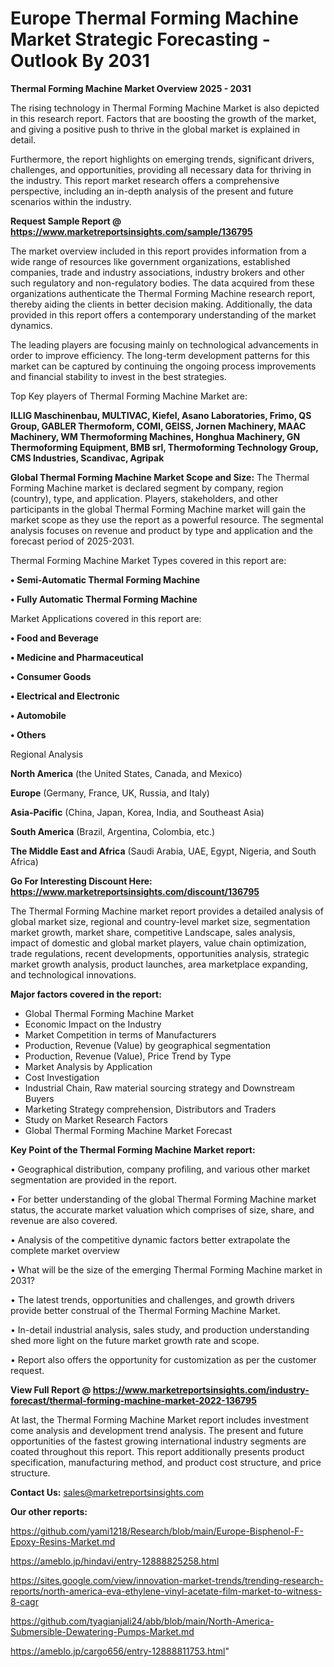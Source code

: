 # Europe Thermal Forming Machine Market Strategic Forecasting - Outlook By 2031

<Strong> Thermal Forming Machine Market Overview 2025 - 2031</strong>

The rising technology in Thermal Forming Machine Market is also depicted in this research report. Factors that are boosting the growth of the market, and giving a positive push to thrive in the global market is explained in detail.

Furthermore, the report highlights on emerging trends, significant drivers, challenges, and opportunities, providing all necessary data for thriving in the industry. This report market research offers a comprehensive perspective, including an in-depth analysis of the present and future scenarios within the industry.

<strong>Request Sample Report @ <a href=https://www.marketreportsinsights.com/sample/136795>https://www.marketreportsinsights.com/sample/136795</a></strong>

The market overview included in this report provides information from a wide range of resources like government organizations, established companies, trade and industry associations, industry brokers and other such regulatory and non-regulatory bodies. The data acquired from these organizations authenticate the Thermal Forming Machine research report, thereby aiding the clients in better decision making. Additionally, the data provided in this report offers a contemporary understanding of the market dynamics.

The leading players are focusing mainly on technological advancements in order to improve efficiency. The long-term development patterns for this market can be captured by continuing the ongoing process improvements and financial stability to invest in the best strategies.

Top Key players of Thermal Forming Machine Market are:

<strong>ILLIG Maschinenbau, MULTIVAC, Kiefel, Asano Laboratories, Frimo, QS Group, GABLER Thermoform, COMI, GEISS, Jornen Machinery, MAAC Machinery, WM Thermoforming Machines, Honghua Machinery, GN Thermoforming Equipment, BMB srl, Thermoforming Technology Group, CMS Industries, Scandivac, Agripak</strong>

<strong><b>Global Thermal Forming Machine Market Scope and Size:</b></strong>
The Thermal Forming Machine market is declared segment by company, region (country), type, and application. Players, stakeholders, and other participants in the global Thermal Forming Machine market will gain the market scope as they use the report as a powerful resource. The segmental analysis focuses on revenue and product by type and application and the forecast period of 2025-2031.

Thermal Forming Machine Market Types covered in this report are:

<strong>• Semi-Automatic Thermal Forming Machine

• Fully Automatic Thermal Forming Machine</strong>

Market Applications covered in this report are:

<strong>• Food and Beverage

• Medicine and Pharmaceutical

• Consumer Goods

• Electrical and Electronic

• Automobile

• Others</strong> 

Regional Analysis

<strong>North America</strong> (the United States, Canada, and Mexico)

<strong>Europe</strong> (Germany, France, UK, Russia, and Italy)

<strong>Asia-Pacific</strong> (China, Japan, Korea, India, and Southeast Asia)

<strong>South America</strong> (Brazil, Argentina, Colombia, etc.)

<strong>The Middle East and Africa</strong> (Saudi Arabia, UAE, Egypt, Nigeria, and South Africa)

<strong>Go For Interesting Discount Here: <a href=https://www.marketreportsinsights.com/discount/136795>https://www.marketreportsinsights.com/discount/136795</a></strong>

The Thermal Forming Machine market report provides a detailed analysis of global market size, regional and country-level market size, segmentation market growth, market share, competitive Landscape, sales analysis, impact of domestic and global market players, value chain optimization, trade regulations, recent developments, opportunities analysis, strategic market growth analysis, product launches, area marketplace expanding, and technological innovations.

<strong><b>Major factors covered in the report:</b></strong>
<ul>
  <li>Global Thermal Forming Machine Market </li>
  <li>Economic Impact on the Industry</li>
  <li>Market Competition in terms of Manufacturers</li>
  <li>Production, Revenue (Value) by geographical segmentation</li>
  <li>Production, Revenue (Value), Price Trend by Type</li>
  <li>Market Analysis by Application</li>
  <li>Cost Investigation</li>
  <li>Industrial Chain, Raw material sourcing strategy and Downstream Buyers</li>
  <li>Marketing Strategy comprehension, Distributors and Traders</li>
  <li>Study on Market Research Factors</li>
  <li>Global Thermal Forming Machine Market Forecast</li>
</ul>

<strong><b>Key Point of the Thermal Forming Machine Market report:</b></strong>

• Geographical distribution, company profiling, and various other market segmentation are provided in the report.

• For better understanding of the global Thermal Forming Machine market status, the accurate market valuation which comprises of size, share, and revenue are also covered.

• Analysis of the competitive dynamic factors better extrapolate the complete market overview

• What will be the size of the emerging Thermal Forming Machine market in 2031?

• The latest trends, opportunities and challenges, and growth drivers provide better construal of the Thermal Forming Machine Market.

• In-detail industrial analysis, sales study, and production understanding shed more light on the future market growth rate and scope.

• Report also offers the opportunity for customization as per the customer request.

<strong><b>View Full Report @ <a href=https://www.marketreportsinsights.com/industry-forecast/thermal-forming-machine-market-2022-136795>https://www.marketreportsinsights.com/industry-forecast/thermal-forming-machine-market-2022-136795</a></b></strong>


At last, the Thermal Forming Machine Market report includes investment come analysis and development trend analysis. The present and future opportunities of the fastest growing international industry segments are coated throughout this report. This report additionally presents product specification, manufacturing method, and product cost structure, and price structure.

<strong>Contact Us:</strong>
sales@marketreportsinsights.com

<strong>Our other reports:</strong>

<a href=https://github.com/yami1218/Research/blob/main/Europe-Bisphenol-F-Epoxy-Resins-Market.md>https://github.com/yami1218/Research/blob/main/Europe-Bisphenol-F-Epoxy-Resins-Market.md</a>

<a href=https://ameblo.jp/hindavi/entry-12888825258.html>https://ameblo.jp/hindavi/entry-12888825258.html</a>

<a href=https://sites.google.com/view/innovation-market-trends/trending-research-reports/north-america-eva-ethylene-vinyl-acetate-film-market-to-witness-8-cagr>https://sites.google.com/view/innovation-market-trends/trending-research-reports/north-america-eva-ethylene-vinyl-acetate-film-market-to-witness-8-cagr</a>

<a href=https://github.com/tyagianjali24/abb/blob/main/North-America-Submersible-Dewatering-Pumps-Market.md>https://github.com/tyagianjali24/abb/blob/main/North-America-Submersible-Dewatering-Pumps-Market.md</a>

<a href=https://ameblo.jp/cargo656/entry-12888811753.html>https://ameblo.jp/cargo656/entry-12888811753.html</a>"
